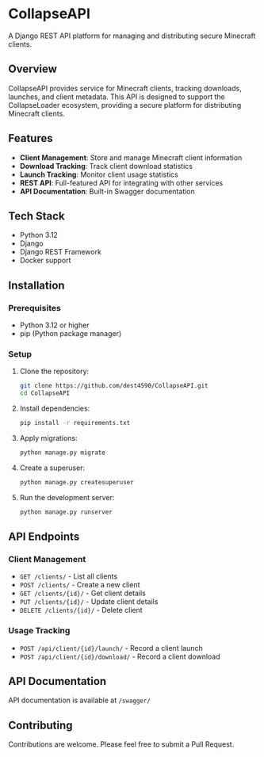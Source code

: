 # CollapseAPI

A Django REST API platform for managing and distributing secure Minecraft clients.

## Overview

CollapseAPI provides service for Minecraft clients, tracking downloads, launches, and client metadata.
This API is designed to support the CollapseLoader ecosystem, providing a secure platform for distributing Minecraft clients.

## Features

-   **Client Management**: Store and manage Minecraft client information
-   **Download Tracking**: Track client download statistics
-   **Launch Tracking**: Monitor client usage statistics
-   **REST API**: Full-featured API for integrating with other services
-   **API Documentation**: Built-in Swagger documentation

## Tech Stack

-   Python 3.12
-   Django
-   Django REST Framework
-   Docker support

## Installation

### Prerequisites

-   Python 3.12 or higher
-   pip (Python package manager)

### Setup

1. Clone the repository:

    ```bash
    git clone https://github.com/dest4590/CollapseAPI.git
    cd CollapseAPI
    ```

2. Install dependencies:

    ```bash
    pip install -r requirements.txt
    ```

3. Apply migrations:

    ```bash
    python manage.py migrate
    ```

4. Create a superuser:

    ```bash
    python manage.py createsuperuser
    ```

5. Run the development server:
    ```bash
    python manage.py runserver
    ```

## API Endpoints

### Client Management

-   `GET /clients/` - List all clients
-   `POST /clients/` - Create a new client
-   `GET /clients/{id}/` - Get client details
-   `PUT /clients/{id}/` - Update client details
-   `DELETE /clients/{id}/` - Delete client

### Usage Tracking

-   `POST /api/client/{id}/launch/` - Record a client launch
-   `POST /api/client/{id}/download/` - Record a client download

## API Documentation

API documentation is available at `/swagger/`

## Contributing

Contributions are welcome. Please feel free to submit a Pull Request.
